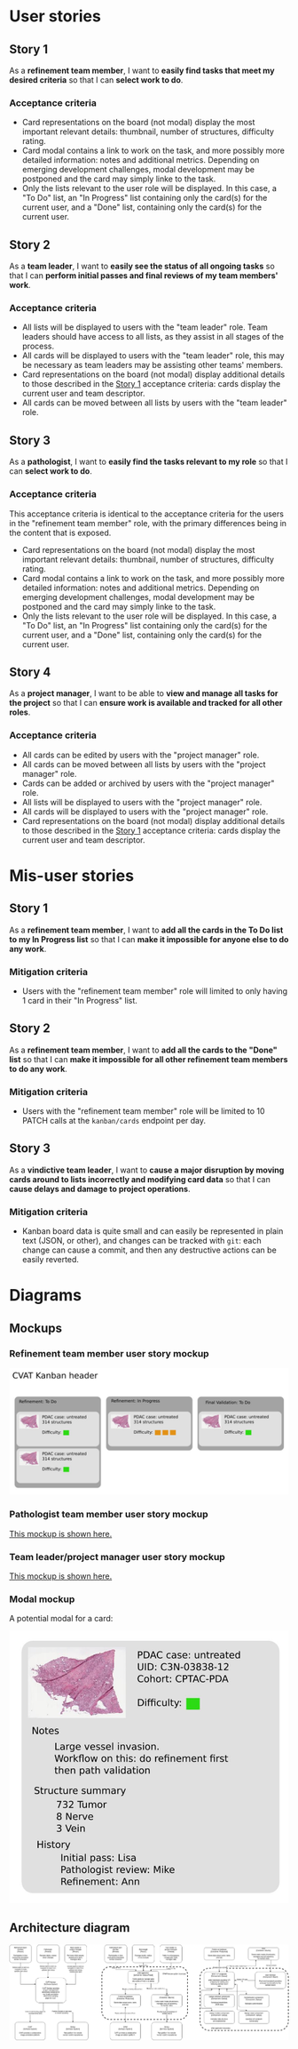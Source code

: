 # User stories

## Story 1

As a **refinement team member**, I want to **easily find tasks that meet
my desired criteria** so that I can **select work to do**.

### Acceptance criteria

* Card representations on the board (not modal) display the most important relevant details: thumbnail, number of structures, difficulty rating.
* Card modal contains a link to work on the task, and more possibly more detailed information: notes and additional metrics. Depending on emerging development challenges, modal development may be postponed and the card may simply linke to the task.
* Only the lists relevant to the user role will be displayed. In this case, a "To Do" list, an "In Progress" list containing only the card(s) for the current user, and a "Done" list, containing only the card(s) for the current user.

## Story 2

As a **team leader**, I want to **easily see the status of all ongoing tasks**
so that I can **perform initial passes and final reviews of my team members' work**.

### Acceptance criteria
* All lists will be displayed to users with the "team leader" role. Team leaders should have access to all lists, as they assist in all stages of the process.
* All cards will be displayed to users with the "team leader" role, this may be necessary as team leaders may be assisting other teams' members.
* Card representations on the board (not modal) display additional details to those described in the [Story 1](#story-1) acceptance criteria: cards display the current user and team descriptor.
* All cards can be moved between all lists by users with the "team leader" role.

## Story 3

As a **pathologist**, I want to **easily find the tasks relevant to my role**
so that I can **select work to do**.

### Acceptance criteria

This acceptance criteria is identical to the acceptance criteria for the 
users in the "refinement team member" role, with the primary differences being
in the content that is exposed.

* Card representations on the board (not modal) display the most important relevant details: thumbnail, number of structures, difficulty rating.
* Card modal contains a link to work on the task, and more possibly more detailed information: notes and additional metrics. Depending on emerging development challenges, modal development may be postponed and the card may simply linke to the task.
* Only the lists relevant to the user role will be displayed. In this case, a "To Do" list, an "In Progress" list containing only the card(s) for the current user, and a "Done" list, containing only the card(s) for the current user.

## Story 4

As a **project manager**, I want to be able to **view and manage all tasks for the project** so that I can **ensure work is available and tracked for all other roles**.

### Acceptance criteria

* All cards can be edited by users with the "project manager" role.
* All cards can be moved between all lists by users with the "project manager" role.
* Cards can be added or archived by users with the "project manager" role.
* All lists will be displayed to users with the "project manager" role.
* All cards will be displayed to users with the "project manager" role.
* Card representations on the board (not modal) display additional details to those described in the [Story 1](#story-1) acceptance criteria: cards display the current user and team descriptor.

# Mis-user stories

## Story 1

As a **refinement team member**, I want to **add all the cards in the To Do list to my In Progress list** so that I can **make it impossible for anyone else to do any work**.

### Mitigation criteria

* Users with the "refinement team member" role will limited to only having 1 card in their "In Progress" list.

## Story 2

As a **refinement team member**, I want to **add all the cards to the "Done" list** so that I can **make it impossible for all other refinement team members to do any work**.

### Mitigation criteria

* Users with the "refinement team member" role will be limited to 10 PATCH calls at the `kanban/cards` endpoint per day.

## Story 3

As a **vindictive team leader**, I want to **cause a major disruption by moving cards around to lists incorrectly and modifying card data** so that I can **cause delays and damage to project operations**.

### Mitigation criteria

* Kanban board data is quite small and can easily be represented in plain text (JSON, or other), and changes can be tracked with `git`: each change can cause a commit, and then any destructive actions can be easily reverted.

# Diagrams

## Mockups

### Refinement team member user story mockup

![alt text](https://github.com/wigasper/cvat-kanban/raw/main/docs/assets/refinement_member_mockup.jpg)

### Pathologist team member user story mockup

[This mockup is shown here.](assets/pathologist_mockup.jpg)

### Team leader/project manager user story mockup

[This mockup is shown here.](assets/team_leader_mockup.jpg)

### Modal mockup

A potential modal for a card:

![alt text](https://github.com/wigasper/cvat-kanban/raw/main/docs/assets/modal.jpg)

## Architecture diagram

![alt text](https://github.com/wigasper/cvat-kanban/raw/main/docs/assets/c4.jpg)
